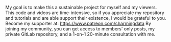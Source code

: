 My goal is to make this a sustainable project for myself and my viewers. This code and videos are time-intensive, so if you appreciate my repository and tutorials and are able support their existence, I would be grateful to you. Become my supporter at: https://www.patreon.com/charmingdata
By joining my community, you can get access to members' only posts, my private GitLab repository, and a 1-on-1 20-minute consultation with me.
